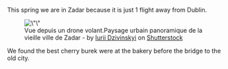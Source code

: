 <p>This spring we are in Zadar because it is just 1 flight away from Dublin. </p>

<!-- /wp:paragraph -->

<!-- wp:image {\"id\":159,\"sizeSlug\":\"large\",\"linkDestination\":\"none\"} -->

<figure class=\"wp-block-image size-large\">
<img src=\"https://akaton.ca/blog/wp-content/uploads/2023/01/shutterstock_2174600773-1024x768.jpg\" alt=\"\" class=\"wp-image-159\"/>
<figcaption class=\"wp-element-caption\"> Vue depuis un drone volant.Paysage urbain panoramique de la vieille ville de Zadar - by <a href=\"https://www.shutterstock.com/fr/g/Dzivinskyi\">Iurii Dzivinskyi</a> on <a rel=\"noreferrer noopener\" href=\"https://www.shutterstock.com/fr/image-photo/aerophotography-view-flying-drone-cityscape-old-2174600773\" target=\"_blank\">Shutterstock</a>
</figcaption>
</figure>

<!-- /wp:image -->

<!-- wp:paragraph -->

<p>We found the best cherry burek were at the bakery before the bridge to the old city.</p>

